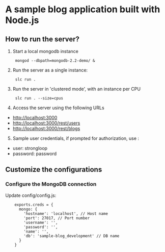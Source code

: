 A sample blog application built with Node.js
============================================

How to run the server?
----------------------

1. Start a local mongodb instance

        mongod --dbpath=mongodb-2.2-demo/ &

2. Run the server as a single instance:

        slc run .

3. Run the server in 'clustered mode', with an instance per CPU

        slc run . --size=cpus

4. Access the server using the following URLs

  - <http://localhost:3000>
  - <http://localhost:3000/rest/users>
  - <http://localhost:3000/rest/blogs>

5. Sample user credentials, if prompted for authorization, use :

  - user: strongloop
  - password: password

Customize the configurations
----------------------------

### Configure the MongoDB connection

Update config/config.js:

        exports.creds = {
          mongo: {
            'hostname': 'localhost', // Host name
            'port': 27017, // Port number
            'username': '',
            'password': '',
            'name': '',
            'db': 'sample-blog_development' // DB name
          }
        }

